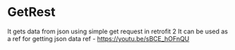 # GetRest
It gets data from json using simple get request in retrofit 2
It can be used as a ref for getting json data
ref - https://youtu.be/sBCE_hOFnQU
